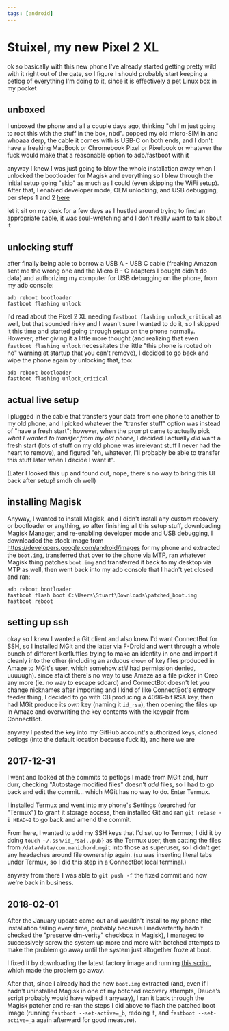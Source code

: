 ```yaml
---
tags: [android]
---
```


# Stuixel, my new Pixel 2 XL

ok so basically with this new phone I've already started getting pretty wild with it right out of the gate, so I figure I should probably start keeping a petlog of everything I'm doing to it, since it is effectively a pet Linux box in my pocket

## unboxed

I unboxed the phone and all a couple days ago, thinking "oh I'm just going to root this with the stuff in the box, nbd". popped my old micro-SIM in and whoaaa derp, the cable it comes with is USB-C on both ends, and I don't have a freaking MacBook or Chromebook Pixel or Pixelbook or whatever the fuck would make that a reasonable option to adb/fastboot with it

anyway I knew I was just going to blow the whole installation away when I unlocked the bootloader for Magisk and everything so I blew through the initial setup going "skip" as much as I could (even skipping the WiFi setup). After that, I enabled developer mode, OEM unlocking, and USB debugging, per steps 1 and 2 [here](https://android.gadgethacks.com/how-to/unlock-bootloader-your-pixel-2-pixel-2-xl-0180707/)

let it sit on my desk for a few days as I hustled around trying to find an appropriate cable, it was soul-wretching and I don't really want to talk about it

## unlocking stuff

after finally being able to borrow a USB A - USB C cable (freaking Amazon sent me the wrong one and the Micro B - C adapters I bought didn't do data) and authorizing my computer for USB debugging on the phone, from my adb console:

```
adb reboot bootloader
fastboot flashing unlock
```

I'd read about the Pixel 2 XL needing `fastboot flashing unlock_critical` as well, but that sounded risky and I wasn't sure I wanted to do it, so I skipped it this time and started going through setup on the phone normally. However, after giving it a little more thought (and realizing that even `fastboot flashing unlock` necessitates the little "this phone is rooted oh no" warning at startup that you can't remove), I decided to go back and wipe the phone again by unlocking that, too:

```
adb reboot bootloader
fastboot flashing unlock_critical
```

## actual live setup

I plugged in the cable that transfers your data from one phone to another to my old phone, and I picked whatever the "transfer stuff" option was instead of "have a fresh start"; however, when the prompt came to actually pick *what I wanted to transfer from my old phone*, I decided I actually *did* want a fresh start (lots of stuff on my old phone was irrelevant stuff I never had the heart to remove), and figured "eh, whatever, I'll probably be able to transfer this stuff later when I decide I want it".

(Later I looked this up and found out, nope, there's no way to bring this UI back after setup! smdh oh well)

## installing Magisk

Anyway, I wanted to install Magisk, and I didn't install any custom recovery or bootloader or anything, so after finishing all this setup stuff, downloading Magisk Manager, and re-enabling developer mode and USB debugging, I downloaded the stock image from https://developers.google.com/android/images for my phone and extracted the `boot.img`, transferred that over to the phone via MTP, ran whatever Magisk thing patches `boot.img` and transferred it back to my desktop via MTP as well, then went back into my adb console that I hadn't yet closed and ran:

```
adb reboot bootloader
fastboot flash boot C:\Users\Stuart\Downloads\patched_boot.img
fastboot reboot
```

## setting up ssh

okay so I knew I wanted a Git client and also knew I'd want ConnectBot for SSH, so I installed MGit and the latter via F-Droid and went through a whole bunch of different kerfluffles trying to make an identity in one and import it cleanly into the other (including an arduous `chown` of key files produced in Amaze to MGit's user, which somehow *still* had permission denied, uuuuugh). since afaict there's no way to use Amaze as a file picker in Oreo any more (ie. no way to escape sdcard) and ConnectBot doesn't let you change nicknames after importing and I kind of like ConnectBot's entropy feeder thing, I decided to go with CB producing a 4096-bit RSA key, then had MGit produce its *own* key (naming it `id_rsa`), then opening the files up in Amaze and overwriting the key contents with the keypair from ConnectBot.

anyway I pasted the key into my GitHub account's authorized keys, cloned petlogs (into the default location because fuck it), and here we are

## 2017-12-31

I went and looked at the commits to petlogs I made from MGit and, hurr durr, checking "Autostage modified files" doesn't *add* files, so I had to go back and edit the commit... which MGit has no way to do. Enter Termux.

I installed Termux and went into my phone's Settings (searched for "Termux") to grant it storage access, then installed Git and ran `git rebase -i HEAD~2` to go back and amend the commit.

From here, I wanted to add my SSH keys that I'd set up to Termux; I did it by doing `touch ~/.ssh/id_rsa{,.pub}` as the Termux user, then catting the files from `/data/data/com.manichord.mgit` into those as superuser, so I didn't get any headaches around file ownership again. (`su` was inserting literal tabs under Termux, so I did this step in a ConnectBot local terminal.)

anyway from there I was able to `git push -f` the fixed commit and now we're back in business.

## 2018-02-01

After the January update came out and wouldn't install to my phone (the installation failing every time, probably because I inadvertently hadn't checked the "preserve dm-verity" checkbox in Magisk), I managed to successively screw the system up more and more with botched attempts to make the problem go away until the system just altogether froze at boot.

I fixed it by downloading the latest factory image and running [this script](https://forum.xda-developers.com/pixel-2-xl/development/tool-deuces-bootloop-recovery-flashing-t3704761), which made the problem go away.

After that, since I already had the new `boot.img` extracted (and, even if I hadn't uninstalled Magisk in one of my botched recovery attempts, Deuce's script probably would have wiped it anyway), I ran it back through the Magisk patcher and re-ran the steps I did above to flash the patched boot image (running `fastboot --set-active=_b`, redoing it, and `fastboot --set-active=_a` again afterward for good measure).
